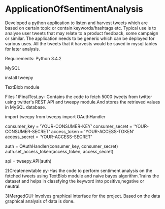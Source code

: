 # ApplicationOfSentimentAnalysis
 Developed a python application to listen and harvest tweets which are based on certain topic or contain keywords/hashtags etc.  Typical use is to analyse user tweets that may relate to a product feedback, some campaign or similar. The application needs to be generic which can be deployed for various uses. All the tweets that it harvests would be saved in mysql tables for later analysis. 
 
 
Requirements:
Python 3.4.2

MySQL

install tweepy

TextBlob module



Files
1)FinalTest.py- Contains the code to fetch 5000 tweets from twitter using twitter's REST API and tweepy module.And stores the retrieved values in MySQL database.

import tweepy
from tweepy import OAuthHandler

consumer_key = 'YOUR-CONSUMER-KEY'
consumer_secret = 'YOUR-CONSUMER-SECRET'
access_token = 'YOUR-ACCESS-TOKEN'
access_secret = 'YOUR-ACCESS-SECRET'

auth = OAuthHandler(consumer_key, consumer_secret)
auth.set_access_token(access_token, access_secret)

api = tweepy.API(auth)




2)Createnewtable.py-Has the code to perform sentiment analysis on the fetched tweets using TextBlob module and naive bayes algorithm.Trains the dataset and helps in classfying the keyword into positive,negative or neutral.



3)MergedGUI-Involves graphical interface for the project. Based on the data graphical analysis of data is done.

